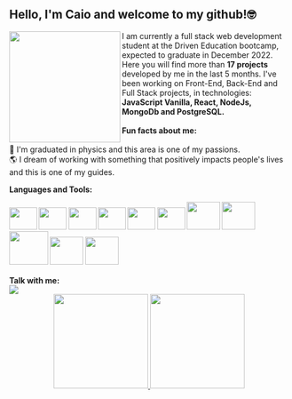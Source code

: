 ## Hello, I'm Caio and welcome to my github!🤓
 <img align='left' margin="10px" height="200" width="200"  src="https://noclinks.net/assets/img/softwaredev.gif" />
   
 I am currently a full stack web development student at the Driven Education bootcamp, expected to graduate in December 2022.
   Here you will find more than <b>17 projects</b> developed by me in the last 5 months. I've been working on Front-End, Back-End and Full Stack projects, in technologies: <b>JavaScript Vanilla, React, NodeJs, MongoDb and PostgreSQL.</b><br> <br> 
   <b>Fun facts about me:</b> <br><br>
      🔭  I'm graduated in physics and this area is one of my passions. <br>
      :earth_americas: I dream of working with something that positively impacts people's lives and this is one of my guides.
      
  <b>Languages and Tools:  
  <div>  
    <img height="40" width="50" src="https://cdn.jsdelivr.net/gh/devicons/devicon/icons/html5/html5-original-wordmark.svg" />    
    <img height="40" width="50" src="https://cdn.jsdelivr.net/gh/devicons/devicon/icons/css3/css3-original-wordmark.svg" />       
    <img  height="40" width="50" src="https://cdn.jsdelivr.net/gh/devicons/devicon/icons/nodejs/nodejs-original-wordmark.svg" />        
    <img  height="40" width="50" src="https://cdn.jsdelivr.net/gh/devicons/devicon/icons/javascript/javascript-original.svg" />
    <img  height="40" width="50" src="https://cdn.jsdelivr.net/gh/devicons/devicon/icons/typescript/typescript-original.svg" />
    <img  height="40" width="50" src="https://cdn.jsdelivr.net/gh/devicons/devicon/icons/react/react-original.svg" />    
    <img  height="50" width="60" src="https://cdn.jsdelivr.net/gh/devicons/devicon/icons/mongodb/mongodb-original-wordmark.svg" />  
    <img  height="50" width="60" src="https://cdn.jsdelivr.net/gh/devicons/devicon/icons/postgresql/postgresql-original-wordmark.svg" />
    <img height="60" width="70" src="https://cdn.jsdelivr.net/gh/devicons/devicon/icons/git/git-original-wordmark.svg" />
    <img height="50" width="60" src="https://cdn.jsdelivr.net/gh/devicons/devicon/icons/github/github-original-wordmark.svg" />
    <img height="50" width="60" src="https://cdn.jsdelivr.net/gh/devicons/devicon/icons/npm/npm-original-wordmark.svg" />
                     
  </div>
  <br>
  Talk with me:<br>
  <a href="https://www.linkedin.com/in/caiovitor33" target="_blank"><img src="https://img.shields.io/badge/-LinkedIn-%230077B5?style=for-the-badge&logo=linkedin&logoColor=white" target="_blank"></a> 
  <br>
  
  
<div align="center">
  <a href="https://github.com/CaioVitor1">
  <img height="170em" src="https://github-readme-stats.vercel.app/api?username=CaioVitor1&show_icons=true&theme=dark&include_all_commits=true&count_private=true"/>
  <img height="170em" src="https://github-readme-stats.vercel.app/api/top-langs/?username=CaioVitor1&layout=compact&langs_count=7&theme=dark"/>
</div>
  
  <br>
  
  

